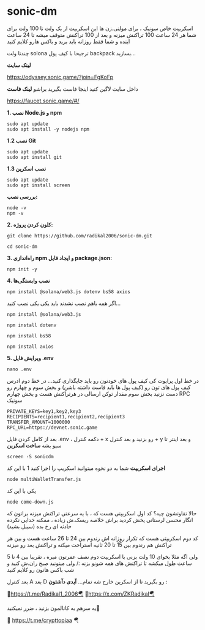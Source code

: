 # sonic-dm

اسکریپت خاص سونیک ، برای مولتی.زن ها 
این اسکریپت از یک ولت تا 100 ولت برای شما هر 24 ساعت 100 تراکنش میزنه و بعد از 100 تراکنش متوقف میشه تا 24 ساعت اینده
و شما فقط روزانه باید برید و باکس هارو کلایم کنید

چندتا ولت solona ترجیحا با کیف پول backpack بسازید...
 
**لینک سایت**

https://odyssey.sonic.game/?join=FgKoFp

داخل سایت لاگین کنید 
اینجا فاست بگیرید براشو
**لینک فاست**


https://faucet.sonic.game/#/

**1. نصب Node.js و npm**
```
sudo apt update
sudo apt install -y nodejs npm
```
**1.2 نصب Git**
```
sudo apt update
sudo apt install git
```
**1.3 نصب اسکرین**
```
sudo apt update
sudo apt install screen
```
**بررسی نصب:**
```
node -v
npm -v
```
**2. کلون کردن پروژه:**
```
git clone https://github.com/radikal2006/sonic-dm.git

cd sonic-dm
```
**3. راه‌اندازی npm و ایجاد فایل package.json:**
```
npm init -y
```
**4. نصب وابستگی‌ها**
```
npm install @solana/web3.js dotenv bs58 axios
```
اگر همه باهم نصب نشدند باید یکی یکی نصب کنید...
```
npm install @solana/web3.js
```
```
npm install dotenv
```
```
npm install bs58
```
```
npm install axios
```

**5. ویرایش فایل .env**
```
nano .env
```
در خط اول پرایوت کی کیف پول های خودتون رو باید جایگذاری کنید...
در خط دوم ادرس کیف پول های تون رو (کیف پول ها باید فاست داشته باشن)
و بخش سوم و چهارم رو دست نزنید
بخش سوم مقدار توکن ارسالی در هرتراکنش هست و بخش چهارم RPC سونیک
```
PRIVATE_KEYS=key1,key2,key3
RECIPIENTS=recipient1,recipient2,recipient3
TRANSFER_AMOUNT=1000000
RPC_URL=https://devnet.sonic.game
```
بعد از کامل کردن فایل .env ، دکمه کنترل + x رو بزنید و بعد کنترل + y و بعد اینتر تا سیو بشه
**ساخت اسکرین**
```
screen -S sonicdm
```
**اجرای اسکریپت**
شما به دو نحوه میتوانید اسکریپ را اجرا کنید 
1 با این کد 
```
node multiWalletTransfer.js
```
یکی با این کد
```
node come-down.js
```
حالا تفاوتشون چیه؟
کد اول اسکریپتی هست که ، با یه سرعتی تراکنش میزنه براتون که انگار محسن لرستانی پخش کردید براش
خلاصه ریسک.ش زیاده ، ممکنه خدایی نکرده حادثه ای رخ بده (سیبل بشید)


کد دوم اسکریپتی هست که تکرار روزانه اش رندوم بین 24 تا 26 ساعت هست
و بین هر تراکنش هم رندوم بین 15 تا 20 ثانیه استراحت میکنه و تراکنش بعد رو میزنه

ولی اگه مثلا بخوای 10 ولت بزنی با اسکریپت دوم 
نصف عمرتون میره ، تقریبا بین 4 تا 5 ساعت طول میکشه تا تراکنش های همه شونو بزنه :/
ولی میتونید صبح ران.ش کنید و شب باکس هاتون رو کلایم کنید  


بعد کنترل A بعد D رو بگیرید تا از اسکرین خارج شه
تمام...
**آیدی دآشتون :**



🔸https://t.me/Radikal1_2006🪂
🔸https://x.com/ZKRadikal🪂

یه سرهم به کانالمون بزنید ، ضرر نمیکنید🤫


🔸 https://t.me/crypttopiaa 🪂
